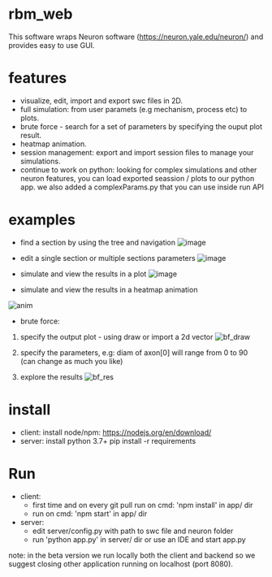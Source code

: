 # rbm_web
This software wraps Neuron software (https://neuron.yale.edu/neuron/)
and provides easy to use GUI.

# features
- visualize, edit, import and export swc files in 2D.
- full simulation: from user paramets (e.g mechanism, process etc) to plots.
- brute force - search for a set of parameters by specifying the ouput plot result.
- heatmap animation.
- session management: export and import session files to manage your simulations.
- continue to work on python: looking for complex simulations and other neuron features, you can load exported seassion / plots to our python app. 
  we also added a complexParams.py that you can use inside run API

# examples
- find a section by using the tree and navigation 
![image](https://user-images.githubusercontent.com/24900065/119366961-296ed380-bcba-11eb-908c-41193990820e.png)

- edit a single section or multiple sections parameters
![image](https://user-images.githubusercontent.com/24900065/119367447-a1d59480-bcba-11eb-87ed-498b50af3ce5.png)

- simulate and view the results in a plot
![image](https://user-images.githubusercontent.com/24900065/119367674-de08f500-bcba-11eb-9bdc-d9f89081a413.png)

- simulate and view the results in a heatmap animation

![anim](https://user-images.githubusercontent.com/24900065/119368763-152bd600-bcbc-11eb-98c6-ec6f9054b975.gif)

- brute force:
1. specify the output plot - using draw or import a 2d vector
  ![bf_draw](https://user-images.githubusercontent.com/24900065/121807221-eae68c00-cc5b-11eb-802d-849a39ba9022.JPG)
  
2. specify the parameters, e.g: diam of axon[0] will range from 0 to 90 (can change as much you like)

3. explore the results
  ![bf_res](https://user-images.githubusercontent.com/24900065/121807402-a27b9e00-cc5c-11eb-8f33-87a42c5e3beb.JPG)



# install
- client:
  install node/npm: https://nodejs.org/en/download/
- server:
  install python 3.7+
  pip install -r requirements

# Run
- client:
  * first time and on every git pull run on cmd: 'npm install' in app/ dir
  * run on cmd: 'npm start' in app/ dir
- server:
  * edit server/config.py with path to swc file and neuron folder
  * run 'python app.py' in server/ dir or use an IDE and start app.py
 
note: in the beta version we run locally both the client and backend so we suggest closing other application running on localhost (port 8080).
